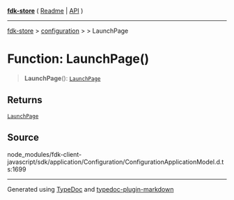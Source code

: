 [**fdk-store**](../../../README.md) ( [Readme](../../../README.md) \| [API](../../../API.md) )

---

[fdk-store](../../../API.md) > [configuration](../../README.md) > [<internal>](../README.md) > LaunchPage

# Function: LaunchPage()

> **LaunchPage**(): [`LaunchPage`](../type-aliases/type-alias.LaunchPage.md)

## Returns

[`LaunchPage`](../type-aliases/type-alias.LaunchPage.md)

## Source

node_modules/fdk-client-javascript/sdk/application/Configuration/ConfigurationApplicationModel.d.ts:1699

---

Generated using [TypeDoc](https://typedoc.org/) and [typedoc-plugin-markdown](https://www.npmjs.com/package/typedoc-plugin-markdown)
